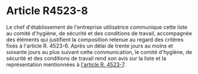 # Article R4523-8

Le chef d'établissement de l'entreprise utilisatrice communique cette liste au comité d'hygiène, de sécurité et des conditions de travail, accompagnée des éléments qui justifient la composition retenue au regard des critères fixés à l'article R. 4523-6. Après un délai de trente jours au moins et soixante jours au plus suivant cette communication, le comité d'hygiène, de sécurité et des conditions de travail rend son avis sur la liste et la représentation mentionnées à [l'article R. 4523-7][1].

 [1]: /affichCodeArticle.do?cidTexte=LEGITEXT000006072050&idArticle=LEGIARTI000018821990&dateTexte=&categorieLien=cid